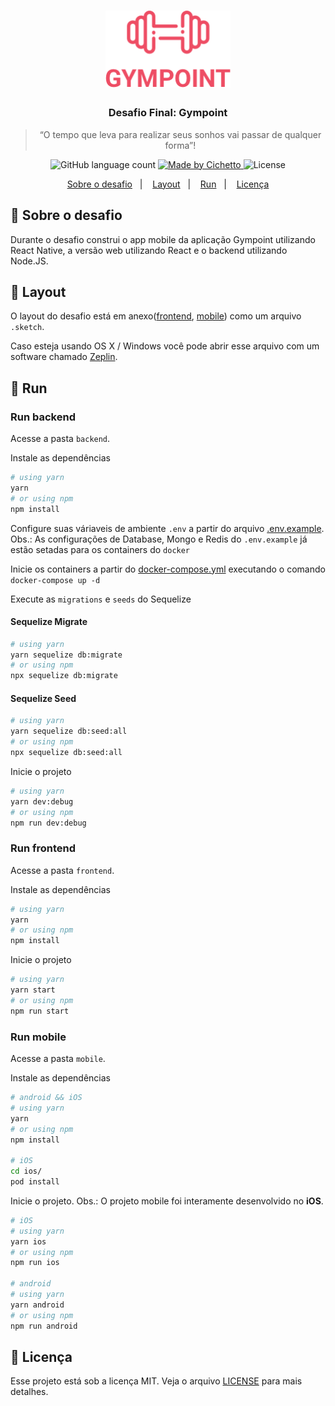 <h1 align="center">
  <img alt="Gympoint" title="Gympoint" src=".github/logo.png" width="200px" />
</h1>

<h3 align="center">
  Desafio Final: Gympoint
</h3>

<blockquote align="center">“O tempo que leva para realizar seus sonhos vai passar de qualquer forma”!</blockquote>

<p align="center">
  <img alt="GitHub language count" src="https://img.shields.io/github/languages/count/rodrigocichetto/gympoint?color=%2304D361" />

  <a href="https://cichetto.com.br">
    <img alt="Made by Cichetto" src="https://img.shields.io/badge/made%20by-Cichetto-%232193b0">
  </a>

  <img alt="License" src="https://img.shields.io/badge/license-MIT-%2304D361" />
</p>

<p align="center">
  <a href="#-rocket-sobre-o-desafio">Sobre o desafio</a>&nbsp;&nbsp;&nbsp;|&nbsp;&nbsp;&nbsp;
  <a href="#-layout">Layout</a>&nbsp;&nbsp;&nbsp;|&nbsp;&nbsp;&nbsp;
  <a href="#runner-run">Run</a>&nbsp;&nbsp;&nbsp;|&nbsp;&nbsp;&nbsp;
  <a href="#-memo-licença">Licença</a>
</p>

## 🚀 Sobre o desafio

Durante o desafio construi o app mobile da aplicação Gympoint utilizando React Native, a versão web utilizando React e o backend utilizando Node.JS.

## 🎨 Layout

O layout do desafio está em anexo([frontend](https://github.com/rodrigocichetto/bootcamp-gostack-desafio-09/blob/master/Gympoint.sketch), [mobile](https://github.com/rodrigocichetto/bootcamp-gostack-desafio-10/blob/master/Gympoint.sketch)) como um arquivo `.sketch`.

Caso esteja usando OS X / Windows você pode abrir esse arquivo com um software chamado [Zeplin](https://zeplin.io).

## :runner: Run

### Run backend

Acesse a pasta `backend`.

Instale as dependências

```bash
# using yarn
yarn
# or using npm
npm install
```

Configure suas váriaveis de ambiente `.env` a partir do arquivo [.env.example](https://github.com/rodrigocichetto/bootcamp-gostack-desafio-03/blob/master/.env.example). Obs.: As configurações de Database, Mongo e Redis do `.env.example` já estão setadas para os containers do `docker`

Inicie os containers a partir do [docker-compose.yml](https://github.com/rodrigocichetto/bootcamp-gostack-desafio-03/blob/master/docker-compose.yml) executando o comando `docker-compose up -d`

Execute as `migrations` e `seeds` do Sequelize

#### Sequelize Migrate
```bash
# using yarn
yarn sequelize db:migrate
# or using npm
npx sequelize db:migrate
```

#### Sequelize Seed
```bash
# using yarn
yarn sequelize db:seed:all
# or using npm
npx sequelize db:seed:all
```

Inicie o projeto

```bash
# using yarn
yarn dev:debug
# or using npm
npm run dev:debug
```

### Run frontend

Acesse a pasta `frontend`.

Instale as dependências

```bash
# using yarn
yarn
# or using npm
npm install
```

Inicie o projeto

```bash
# using yarn
yarn start
# or using npm
npm run start
```

### Run mobile

Acesse a pasta `mobile`.

Instale as dependências

```bash
# android && iOS
# using yarn
yarn
# or using npm
npm install

# iOS
cd ios/
pod install
```

Inicie o projeto. Obs.: O projeto mobile foi interamente desenvolvido no **iOS**.

```bash
# iOS
# using yarn
yarn ios
# or using npm
npm run ios

# android
# using yarn
yarn android
# or using npm
npm run android
```

## 📝 Licença

Esse projeto está sob a licença MIT. Veja o arquivo [LICENSE](LICENSE) para mais detalhes.
